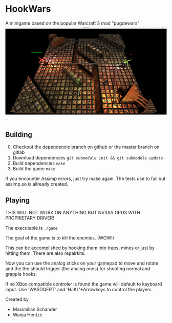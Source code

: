 # HookWars
A minigame based on the popular Warcraft 3 mod "pugdewars"
![Hook Wars](screenshots/game.png).

## Building
  0. Checkout the dependencie branch on github or the master branch on gitlab
  1. Download dependencies `git submodule init && git submodule update`
  2. Build dependencies `make`
  3. Build the game `make`
  
If you encounter Assimp errors, just try make again. The tests use to fail but assimp.so is allready created.

## Playing
THIS WILL NOT WORK ON ANYTHING BUT NVIDIA GPUS WITH PROPRIETARY DRIVER!

The executable is `./game`

The goal of the game is to kill the enemies. (WOW!)

This can be accomplished by hooking them into traps, mines or just by hitting them. There are also repairkits.

Now you can use the analog sticks on your gamepad to move and rotate and the the should trigger (the analog ones) for shooting normal and grapple hooks.

If no XBox compatible controler is found the game will default to keyboard input.
Use 'WASDQERT' and 'HJKL'+Arrowkeys to control the players.


Created by
 * Maximilian Schander
 * Wanja Hentze
